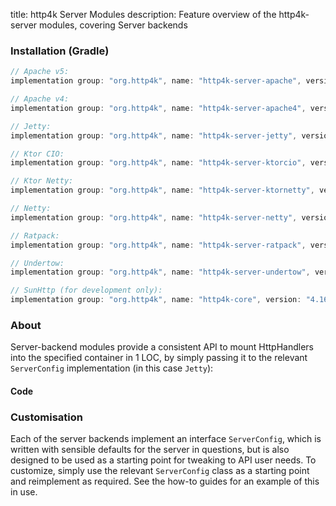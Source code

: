 title: http4k Server Modules
description: Feature overview of the http4k-server modules, covering Server backends

### Installation (Gradle)

```groovy
// Apache v5: 
implementation group: "org.http4k", name: "http4k-server-apache", version: "4.16.0.1"

// Apache v4: 
implementation group: "org.http4k", name: "http4k-server-apache4", version: "4.16.0.1"

// Jetty: 
implementation group: "org.http4k", name: "http4k-server-jetty", version: "4.16.0.1"

// Ktor CIO: 
implementation group: "org.http4k", name: "http4k-server-ktorcio", version: "4.16.0.1"

// Ktor Netty: 
implementation group: "org.http4k", name: "http4k-server-ktornetty", version: "4.16.0.1"

// Netty: 
implementation group: "org.http4k", name: "http4k-server-netty", version: "4.16.0.1"

// Ratpack: 
implementation group: "org.http4k", name: "http4k-server-ratpack", version: "4.16.0.1"

// Undertow: 
implementation group: "org.http4k", name: "http4k-server-undertow", version: "4.16.0.1"

// SunHttp (for development only): 
implementation group: "org.http4k", name: "http4k-core", version: "4.16.0.1"
```

### About
Server-backend modules provide a consistent API to mount HttpHandlers into the specified container in 1 LOC, by 
simply passing it to the relevant `ServerConfig` implementation (in this case `Jetty`):

#### Code [<img class="octocat"/>](https://github.com/http4k/http4k/blob/master/src/docs/guide/reference/servers/example_http.kt)

<script src="https://gist-it.appspot.com/https://github.com/http4k/http4k/blob/master/src/docs/guide/reference/servers/example_http.kt"></script>

### Customisation
Each of the server backends implement an interface `ServerConfig`, which is written with sensible defaults for the server in questions, 
but is also designed to be used as a starting point for tweaking to API user needs. To customize, simply use the relevant `ServerConfig` 
class as a starting point and reimplement as required. See the how-to guides for an example of this in use.
